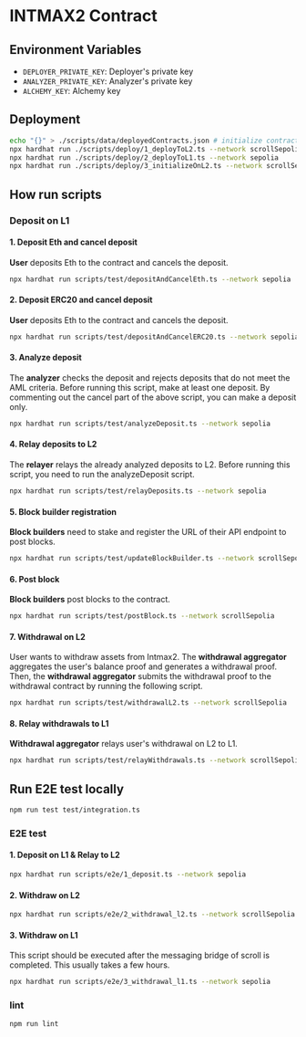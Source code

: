 # INTMAX2 Contract

## Environment Variables

- `DEPLOYER_PRIVATE_KEY`: Deployer's private key
- `ANALYZER_PRIVATE_KEY`: Analyzer's private key
- `ALCHEMY_KEY`: Alchemy key

## Deployment

```sh
echo "{}" > ./scripts/data/deployedContracts.json # initialize contract addresses
npx hardhat run ./scripts/deploy/1_deployToL2.ts --network scrollSepolia
npx hardhat run ./scripts/deploy/2_deployToL1.ts --network sepolia
npx hardhat run ./scripts/deploy/3_initializeOnL2.ts --network scrollSepolia
```

## How run scripts

### Deposit on L1

#### 1. Deposit Eth and cancel deposit

**User** deposits Eth to the contract and cancels the deposit.

```sh
npx hardhat run scripts/test/depositAndCancelEth.ts --network sepolia
```

#### 2. Deposit ERC20 and cancel deposit

**User** deposits Eth to the contract and cancels the deposit.

```sh
npx hardhat run scripts/test/depositAndCancelERC20.ts --network sepolia
```

#### 3. Analyze deposit

The **analyzer** checks the deposit and rejects deposits that do not meet the AML criteria.
Before running this script, make at least one deposit.
By commenting out the cancel part of the above script, you can make a deposit only.

```sh
npx hardhat run scripts/test/analyzeDeposit.ts --network sepolia
```

#### 4. Relay deposits to L2

The **relayer** relays the already analyzed deposits to L2.
Before running this script, you need to run the analyzeDeposit script.

```sh
npx hardhat run scripts/test/relayDeposits.ts --network sepolia
```

#### 5. Block builder registration

**Block builders** need to stake and register the URL of their API endpoint to post blocks.

```sh
npx hardhat run scripts/test/updateBlockBuilder.ts --network scrollSepolia
```

#### 6. Post block

**Block builders** post blocks to the contract.

```sh
npx hardhat run scripts/test/postBlock.ts --network scrollSepolia
```

#### 7. Withdrawal on L2

User wants to withdraw assets from Intmax2. The **withdrawal aggregator** aggregates the user's balance proof and generates a withdrawal proof. Then, the **withdrawal aggregator** submits the withdrawal proof to the withdrawal contract by running the following script.

```sh
npx hardhat run scripts/test/withdrawalL2.ts --network scrollSepolia
```

#### 8. Relay withdrawals to L1

**Withdrawal aggregator** relays user's withdrawal on L2 to L1.

```sh
npx hardhat run scripts/test/relayWithdrawals.ts --network scrollSepolia
```

## Run E2E test locally

```sh
npm run test test/integration.ts
```

### E2E test

#### 1. Deposit on L1 & Relay to L2

```sh
npx hardhat run scripts/e2e/1_deposit.ts --network sepolia
```

#### 2. Withdraw on L2

```sh
npx hardhat run scripts/e2e/2_withdrawal_l2.ts --network scrollSepolia
```

#### 3. Withdraw on L1

This script should be executed after the messaging bridge of scroll is completed. This usually takes a few hours.

```sh
npx hardhat run scripts/e2e/3_withdrawal_l1.ts --network sepolia
```

### lint

```sh
npm run lint
```
